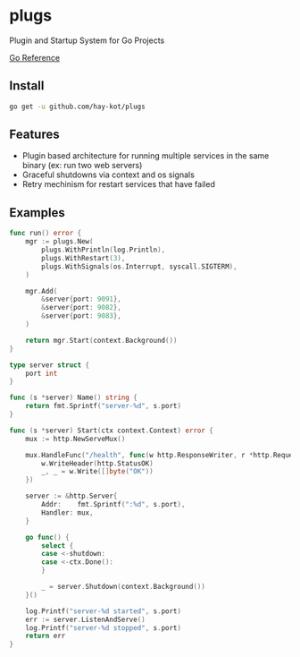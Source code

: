 # plugs

Plugin and Startup System for Go Projects

[Go Reference](https://pkg.go.dev/github.com/hay-kot/plugs)

## Install

```bash
go get -u github.com/hay-kot/plugs
```

## Features

- Plugin based architecture for running multiple services in the same binary (ex: run two web servers)
- Graceful shutdowns via context and os signals
- Retry mechinism for restart services that have failed

## Examples

```go
func run() error {
	mgr := plugs.New(
		plugs.WithPrintln(log.Println),
		plugs.WithRestart(3),
		plugs.WithSignals(os.Interrupt, syscall.SIGTERM),
	)

	mgr.Add(
		&server{port: 9091},
		&server{port: 9082},
		&server{port: 9083},
	)

	return mgr.Start(context.Background())
}

type server struct {
	port int
}

func (s *server) Name() string {
	return fmt.Sprintf("server-%d", s.port)
}

func (s *server) Start(ctx context.Context) error {
	mux := http.NewServeMux()

	mux.HandleFunc("/health", func(w http.ResponseWriter, r *http.Request) {
		w.WriteHeader(http.StatusOK)
		_, _ = w.Write([]byte("OK"))
	})

	server := &http.Server{
		Addr:    fmt.Sprintf(":%d", s.port),
		Handler: mux,
	}

	go func() {
		select {
		case <-shutdown:
		case <-ctx.Done():
		}

		_ = server.Shutdown(context.Background())
	}()

	log.Printf("server-%d started", s.port)
	err := server.ListenAndServe()
	log.Printf("server-%d stopped", s.port)
	return err
}
```
